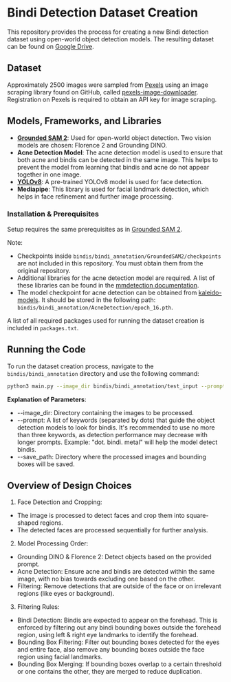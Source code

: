 # Bindi Detection Dataset Creation

This repository provides the process for creating a new Bindi detection dataset using open-world object detection models. The resulting dataset can be found on [Google Drive](https://drive.google.com/drive/folders/10go6Vu6AM4S4tfWyE02AJN4Pg6E6q24q?usp=sharing).

## Dataset

Approximately 2500 images were sampled from [Pexels](https://www.pexels.com/de-de/suche/bindis/) using an image scraping library found on GitHub, called [pexels-image-downloader](https://github.com/AguilarLagunasArturo/pexels-image-downloader). Registration on Pexels is required to obtain an API key for image scraping.

## Models, Frameworks, and Libraries

- **[Grounded SAM 2](https://github.com/IDEA-Research/Grounded-SAM-2)**: Used for open-world object detection. Two vision models are chosen: Florence 2 and Grounding DINO.
- **Acne Detection Model**: The acne detection model is used to ensure that both acne and bindis can be detected in the same image. This helps to prevent the model from learning that bindis and acne do not appear together in one image.
- **[YOLOv8](https://huggingface.co/arnabdhar/YOLOv8-Face-Detection)**: A pre-trained YOLOv8 model is used for face detection.
- **Mediapipe**: This library is used for facial landmark detection, which helps in face refinement and further image processing.

### Installation & Prerequisites

Setup requires the same prerequisites as in [Grounded SAM 2](https://github.com/IDEA-Research/Grounded-SAM-2?tab=readme-ov-file#installation). 

Note:
- Checkpoints inside `bindis/bindi_annotation/GroundedSAM2/checkpoints` are not included in this repository. You must obtain them from the original repository.
- Additional libraries for the acne detection model are required. A list of these libraries can be found in the [mmdetection documentation](https://mmdetection.readthedocs.io/en/latest/get_started.html#installation).
- The model checkpoint for acne detection can be obtained from [kaleido-models](https://github.com/remove-bg/kaleido-models). It should be stored in the following path: `bindis/bindi_annotation/AcneDetection/epoch_16.pth`.

A list of all required packages used for running the dataset creation is included in `packages.txt`.

## Running the Code

To run the dataset creation process, navigate to the `bindis/bindi_annotation` directory and use the following command:

```bash
python3 main.py --image_dir bindis/bindi_annotation/test_input --prompt "dot. bindi. metal" --save_path bindis/bindi_annotation/test_output
```

**Explanation of Parameters**:

- --image_dir: Directory containing the images to be processed.
- --prompt: A list of keywords (separated by dots) that guide the object detection models to look for bindis. It's recommended to use no more than three keywords, as detection performance may decrease with longer prompts.
Example: "dot. bindi. metal" will help the model detect bindis.
- --save_path: Directory where the processed images and bounding boxes will be saved.

## Overview of Design Choices

1. Face Detection and Cropping:
- The image is processed to detect faces and crop them into square-shaped regions.
- The detected faces are processed sequentially for further analysis.

2. Model Processing Order:
- Grounding DINO & Florence 2: Detect objects based on the provided prompt.
- Acne Detection: Ensure acne and bindis are detected within the same image, with no bias towards excluding one based on the other.
- Filtering: Remove detections that are outside of the face or on irrelevant regions (like eyes or background).

3. Filtering Rules:
- Bindi Detection: Bindis are expected to appear on the forehead. This is enforced by filtering out any bindi bounding boxes outside the forehead region, using left & right eye landmarks to identify the forehead.
- Bounding Box Filtering: Filter out bounding boxes detected for the eyes and entire face, also remove any bounding boxes outside the face region using facial landmarks.
- Bounding Box Merging: If bounding boxes overlap to a certain threshold or one contains the other, they are merged to reduce duplication.

